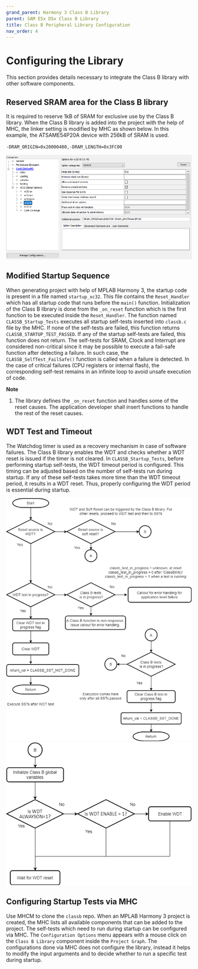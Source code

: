 ```yaml
---
grand_parent: Harmony 3 Class B Library
parent: SAM E5x D5x Class B Library
title: Class B Peripheral Library Configuration
nav_order: 4
---
```


# Configuring the Library

This section provides details necessary to integrate the Class B library with other software components.

## Reserved SRAM area for the Class B library

It is required to reserve 1kB of SRAM for exclusive use by the Class B library.
When the Class B library is added into the project with the help of MHC, the linker setting is modified by MHC as shown below.
In this example, the ATSAME54P20A device with 256kB of SRAM is used.

`-DRAM_ORIGIN=0x20000400,-DRAM_LENGTH=0x3FC00`

![](./images/xc32_ld_SRAM_Reserve.png)


## Modified Startup Sequence

When generating project with help of MPLAB Harmony 3, the startup code is present in a file named `startup_xc32`.
This file contains the `Reset_Handler` which has all startup code that runs before the `main()` function.
Initialization of the Class B library is done from the `_on_reset` function which is the first function
to be executed inside the `Reset_Handler`. The function named `CLASSB_Startup_Tests` executes all startup self-tests
inserted into `classb.c` file by the MHC. If none of the self-tests are failed, this function returns `CLASSB_STARTUP_TEST_PASSED`.
If any of the startup self-tests are failed, this function does not return.
The self-tests for SRAM, Clock and Interrupt are considered non-critical since it may be possible to execute
a fail-safe function after detecting a failure. In such case, the `CLASSB_SelfTest_FailSafe()` function is
called when a failure is detected. In the case of critical failures (CPU registers or internal flash),
the corresponding self-test remains in an infinite loop to avoid unsafe execution of code.

**Note**
1. The library defines the `_on_reset` function and handles some of the reset causes.
The application developer shall insert functions to handle the rest of the reset causes.


## WDT Test and Timeout

The Watchdog timer is used as a recovery mechanism in case of software failures.
The Class B library enables the WDT and checks whether a WDT reset is issued if the timer is not cleared.
In `CLASSB_Startup_Tests`, before performing startup self-tests, the WDT timeout period is configured.
This timing can be adjusted based on the number of self-tests run during startup.
If any of these self-tests takes more time than the WDT timeout period, it results in a WDT reset.
Thus, properly configuring the WDT period is essential during startup.

![](./images/WDT_STARTUP_A.png)
![](./images/WDT_STARTUP_B.png)

## Configuring Startup Tests via MHC

Use MHCM to clone the `classb` repo. When an MPLAB Harmony 3 project is created, the MHC lists all available
components that can be added to the project. The self-tests which need to run during startup can be configured via MHC.
The `Configuration Options` menu appears with a mouse click on the `Class B Library` component inside
the `Project Graph`. The configurations done via MHC does not configure the library, instead it helps to modify
the input arguments and to decide whether to run a specific test during startup.

